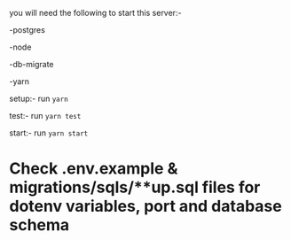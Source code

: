 you will need the following to start this server:-

-postgres

-node

-db-migrate

-yarn

setup:-
run `yarn`

test:-
run `yarn test`

start:-
run `yarn start`

# Check .env.example & migrations/sqls/\*\*up.sql files for dotenv variables, port and database schema
